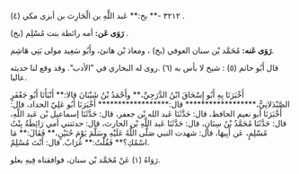 ٣٢١٢ -** بخ:** عَبد اللَّهِ بن الْحَارِث بن أبزى مكي (٤) .

**رَوَى عَن:** أمه رائطة بنت مُسْلِم (بخ) .

**رَوَى عَنه:** مُحَمَّد بْن سنان العوفي (بخ) ، ومعاذ بْن هانئ، وأَبُو سَعِيد مولى بَنِي هَاشِم.

قال أَبُو حاتم (٥) : شيخ لا بأس به (٦) .روى له البخاري في "الأدب". وقد وقع لنا حديثه عاليا.

أَخْبَرَنَا بِهِ أَبُو إِسْحَاقَ ابْنُ الدَّرَجِيِّ،** وأَحْمَدُ بْنُ شَيْبَانَ قالا:** أَنْبَأَنَا أَبُو جَعْفَرٍ الصَّيْدَلانِيُّ،****************** قال:****************** أَخْبَرَنَا أَبُو عَلِيّ الحداد، قال: أَخْبَرَنَا أبو نعيم الحافظ، قال: حَدَّثَنَا عَبد الله بْن جعفر، قال: حَدَّثَنَا إسماعيل بْن عَبد اللَّهِ، قال: حَدَّثَنَا مُحَمَّدُ بْنُ سِنَانٍ، قال: حَدَّثَنَا عَبد اللَّهِ بْن الحارث، قال: حدثتني أمي رَائِطَةُ بِنْتُ مُسْلِمٍ، عَن أَبِيهَا، قال: شهدت النبي صَلَّى اللَّهُ عَلَيْهِ وسَلَّمَ يَوْمَ حُنَيْنٍ،** فَقَالَ:** مَا اسْمُكِ؟** فَقُلْتُ:** غُرَابٌ. قال: أَنْتَ مُسْلِمٌ.

رَوَاهُ (١) عَنْ مُحَمَّد بْن سنان، فوافقناه فِيهِ بعلو.